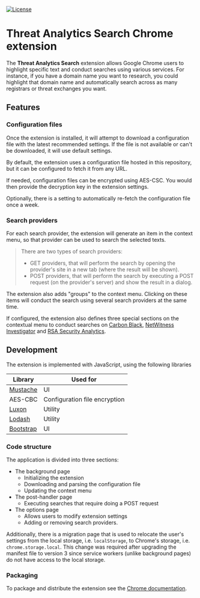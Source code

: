 [![License](https://img.shields.io/badge/License-Apache%202.0-blue.svg)](https://github.com/AdvancedThreatAnalytics/threat-analytics-search/blob/main/LICENSE)
# Threat Analytics Search Chrome extension

The **Threat Analytics Search** extension allows Google Chrome users to highlight specific text and conduct searches using various services. For instance, if you have a domain name you want to research, you could highlight that domain name and automatically search across as many registrars or threat exchanges you want.

## Features

### Configuration files

Once the extension is installed, it will attempt to download a configuration file with the latest recommended settings. If the file is not available or can't be downloaded, it will use default settings.

By default, the extension uses a configuration file hosted in this repository, but it can be configured to fetch it from any URL.

If needed, configuration files can be encrypted using AES-CSC. You would then provide the decryption key in the extension settings.

Optionally, there is a setting to automatically re-fetch the configuration file once a week.

### Search providers

For each search provider, the extension will generate an item in the context menu, so that provider can be used to search the selected texts.

> There are two types of search providers:
>
> - GET providers, that will perform the search by opening the provider's site in a new tab (where the result will be shown).
> - POST providers, that will perform the search by executing a POST request (on the provider's server) and show the result in a dialog.

The extension also adds "groups" to the context menu. Clicking on these items will conduct the search using several search providers at the same time.

If configured, the extension also defines three special sections on the contextual menu to conduct searches on [Carbon Black](https://www.carbonblack.com/), [NetWitness Investigator](http://www.emc.com/security/security-analytics/security-analytics.htm) and [RSA Security Analytics](https://community.rsa.com/t5/rsa-netwitness-investigator/tkb-p/netwitness-investigator).

## Development

The extension is implemented with JavaScript, using the following libraries

| Library                                  | Used for                      |
|------------------------------------------|-------------------------------|
| [Mustache](https://mustache.github.io/)  | UI                            |
| AES-CBC                                  | Configuration file encryption |
| [Luxon](https://moment.github.io/luxon/) | Utility                       |
| [Lodash](https://lodash.com/)            | Utility                       |
| [Bootstrap](https://getbootstrap.com/)   | UI                            |

### Code structure

The application is divided into three sections:

- The background page
    - Initializing the extension
    - Downloading and parsing the configuration file
    - Updating the context menu
- The post-handler page
    - Executing searches that require doing a POST request
- The options page
    - Allows users to modify extension settings
    - Adding or removing search providers.

Additionally, there is a migration page that is used to relocate the user's settings from the local storage, i.e. `localStorage`, to Chrome's storage, i.e. `chrome.storage.local`. This change was required after upgrading the manifest file to version 3 since service workers (unlike background pages) do not have access to the local storage.

### Packaging

To package and distribute the extension see the [Chrome documentation](https://developer.chrome.com/docs/extensions/mv3/hosting/).
